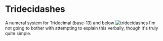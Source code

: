 # Tridecidashes
A numeral system for Tridecimal (base-13) and below
![tridecidashes](https://github.com/emorydeer2/tridecidashes/assets/107522398/e3f9a776-702d-457b-b663-b33f16852918)
I'm not going to bother with attempting to explain this verbally, though it's truly quite simple.
